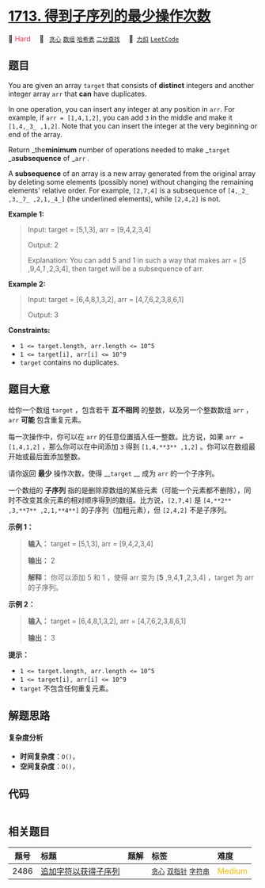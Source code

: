 # [1713. 得到子序列的最少操作次数](https://2xiao.github.io/leetcode-js/problem/1713.html)

🔴 <font color=#ff334b>Hard</font>&emsp; 🔖&ensp; [`贪心`](/tag/greedy.md) [`数组`](/tag/array.md) [`哈希表`](/tag/hash-table.md) [`二分查找`](/tag/binary-search.md)&emsp; 🔗&ensp;[`力扣`](https://leetcode.cn/problems/minimum-operations-to-make-a-subsequence) [`LeetCode`](https://leetcode.com/problems/minimum-operations-to-make-a-subsequence)

## 题目

You are given an array `target` that consists of **distinct** integers and
another integer array `arr` that **can** have duplicates.

In one operation, you can insert any integer at any position in `arr`. For
example, if `arr = [1,4,1,2]`, you can add `3` in the middle and make it
`[1,4,_3_ ,1,2]`. Note that you can insert the integer at the very beginning
or end of the array.

Return _the**minimum** number of operations needed to make _`target`
_a**subsequence** of _`arr` _._

A **subsequence** of an array is a new array generated from the original array
by deleting some elements (possibly none) without changing the remaining
elements' relative order. For example, `[2,7,4]` is a subsequence of `[4,_2_
,3,_7_ ,2,1,_4_]` (the underlined elements), while `[2,4,2]` is not.



**Example 1:**

> Input: target = [5,1,3], arr = [9,4,2,3,4]
> 
> Output: 2
> 
> Explanation: You can add 5 and 1 in such a way that makes arr = [_5_ ,9,4,_1_ ,2,3,4], then target will be a subsequence of arr.

**Example 2:**

> Input: target = [6,4,8,1,3,2], arr = [4,7,6,2,3,8,6,1]
> 
> Output: 3

**Constraints:**

  * `1 <= target.length, arr.length <= 10^5`
  * `1 <= target[i], arr[i] <= 10^9`
  * `target` contains no duplicates.


## 题目大意

给你一个数组 `target` ，包含若干 **互不相同** 的整数，以及另一个整数数组 `arr` ，`arr` **可能** 包含重复元素。

每一次操作中，你可以在 `arr` 的任意位置插入任一整数。比方说，如果 `arr = [1,4,1,2]` ，那么你可以在中间添加 `3` 得到
`[1,4,**3** ,1,2]` 。你可以在数组最开始或最后面添加整数。

请你返回 **最少** 操作次数，使得 __`target` __ 成为 `arr` 的一个子序列。

一个数组的 **子序列** 指的是删除原数组的某些元素（可能一个元素都不删除），同时不改变其余元素的相对顺序得到的数组。比方说，`[2,7,4]` 是
`[4,**2** ,3,**7** ,2,1,**4**]` 的子序列（加粗元素），但 `[2,4,2]` 不是子序列。

**示例 1：**

> 
> 
> 
> 
> 
> **输入：** target = [5,1,3], arr = [9,4,2,3,4]
> 
> **输出：** 2
> 
> **解释：** 你可以添加 5 和 1 ，使得 arr 变为 [**5** ,9,4,**1** ,2,3,4] ，target 为 arr 的子序列。
> 
> 

**示例 2：**

> 
> 
> 
> 
> 
> **输入：** target = [6,4,8,1,3,2], arr = [4,7,6,2,3,8,6,1]
> 
> **输出：** 3
> 
> 

**提示：**

  * `1 <= target.length, arr.length <= 10^5`
  * `1 <= target[i], arr[i] <= 10^9`
  * `target` 不包含任何重复元素。


## 解题思路

#### 复杂度分析

- **时间复杂度**：`O()`，
- **空间复杂度**：`O()`，

## 代码

```javascript

```

## 相关题目

<!-- prettier-ignore -->
| 题号 | 标题 | 题解 | 标签 | 难度 |
| :------: | :------ | :------: | :------ | :------ |
| 2486 | [追加字符以获得子序列](https://leetcode.com/problems/append-characters-to-string-to-make-subsequence) |  |  [`贪心`](/tag/greedy.md) [`双指针`](/tag/two-pointers.md) [`字符串`](/tag/string.md) | <font color=#ffb800>Medium</font> |